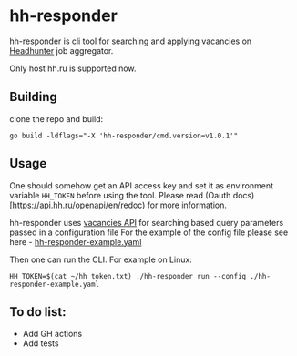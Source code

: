 # hh-responder
hh-responder is cli tool for searching and applying vacancies on [Headhunter](https://hh.ru/) job aggregator.

Only host hh.ru is supported now.

## Building
clone the repo and build:
```
go build -ldflags="-X 'hh-responder/cmd.version=v1.0.1'"
```

## Usage

One should somehow get an API access key and set it as environment variable `HH_TOKEN` before using the tool. Please read (Oauth docs)[https://api.hh.ru/openapi/en/redoc) for more information.

hh-responder uses [vacancies API](https://github.com/hhru/api/blob/master/docs_eng/vacancies.md#search) for searching based query parameters passed in a configuration file
For the example of the config file please see here - [hh-responder-example.yaml](hh-responder-example.yaml)

Then one can run the CLI. For example on Linux:
```
HH_TOKEN=$(cat ~/hh_token.txt) ./hh-responder run --config ./hh-responder-example.yaml
```

## To do list:
- Add GH actions
- Add tests
